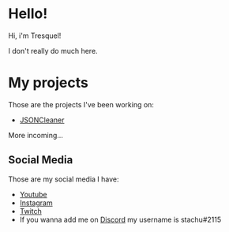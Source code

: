 # Hello!
Hi, i'm Tresquel!

I don't really do much here.

# My projects
Those are the projects I've been working on:
* [JSONCleaner](https://github.com/Tresquel/JSONCleaner)

More incoming...


## Social Media
Those are my social media I have:
* [Youtube](https://www.youtube.com/channel/UCfYmEGEzFasfDZD_m8273Sw)
* [Instagram](https://www.instagram.com/memiarka/)
* [Twitch](https://www.twitch.tv/tresquelo)
* If you wanna add me on [Discord](https://discord.com/) my username is stachu#2115
